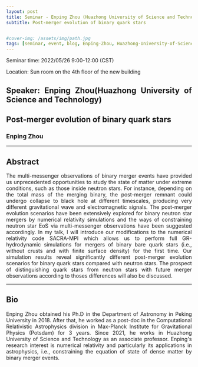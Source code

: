 ```yaml
---
layout: post
title: Seminar - Enping Zhou (Huazhong University of Science and Technology)
subtitle: Post-merger evolution of binary quark stars


#cover-img: /assets/img/path.jpg
tags: [seminar, event, blog, Enping-Zhou, Huazhong-University-of-Science-and-Technology]
---
```


<style>
body {
text-align: justify}
</style>

Seminar time: 2022/05/26 9:00-12:00 (CST)

Location: Sun room on the 4th floor of the new building

## Speaker: Enping Zhou(Huazhong University of Science and Technology)

## Post-merger evolution of binary quark stars

### Enping Zhou

______________________________

## Abstract

The multi-messenger observations of binary merger events have provided us unprecedented opportunities to study the state of matter under extreme conditions, such as those inside neutron stars. For instance, depending on the total mass of the merging binary, the post-merger remnant could undergo collapse to black hole at different timescales, producing very different gravitational wave and electromagnetic signals. The post-merger evolution scenarios have been extensively explored for binary neutron star mergers by numerical relativity simulations and the ways of constraining neutron star EoS via multi-messenger observations have been suggested accordingly. In my talk, I will introduce our modifications to the numerical relativity code SACRA-MPI which allows us to perform full GR-hydrodynamic simulations for mergers of binary bare quark stars (i.e., without crusts and with finite surface density) for the first time. Our simulation results reveal significantly different post-merger evolution scenarios for binary quark stars compared with neutron stars. The prospect of distinguishing quark stars from neutron stars with future merger observations according to thoses differences will also be discussed.

______________________________

## Bio

Enping Zhou obtained his Ph.D in the Department of Astronomy in Peking University  in 2018. After that, he worked as a post-doc in the Computational Relativistic Astrophysics division in Max-Planck Institute for Gravitational Physics (Potsdam) for 3 years. Since 2021, he works in Huazhong University of Science and Technology as an associate professor. Enping's research interest is numerical relativity and particularly its applications in astrophysics, i.e., constraining the equation of state of dense matter by binary merger events.

